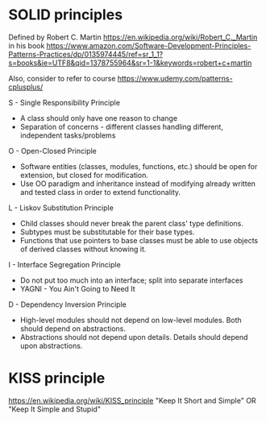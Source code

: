# SOLID principles

Defined by Robert C. Martin
https://en.wikipedia.org/wiki/Robert_C._Martin
in his book
https://www.amazon.com/Software-Development-Principles-Patterns-Practices/dp/0135974445/ref=sr_1_1?s=books&ie=UTF8&qid=1378755964&sr=1-1&keywords=robert+c+martin

Also, consider to refer to course https://www.udemy.com/patterns-cplusplus/

S - Single Responsibility Principle
- A class should only have one reason to change
- Separation of concerns - different classes handling different, independent tasks/problems

O - Open-Closed Principle
- Software entities (classes, modules, functions, etc.) should be open for extension, but closed for modification.
- Use OO paradigm and inheritance instead of modifying already written and tested class in order to extend functionality.

L - Liskov Substitution Principle
- Child classes should never break the parent class' type definitions.
- Subtypes must be substitutable for their base types.
- Functions that use pointers to base classes must be able to use objects of derived classes without knowing it.

I - Interface Segregation Principle
- Do not put too much into an interface; split into separate interfaces
- YAGNI - You Ain't Going to Need It

D - Dependency Inversion Principle
- High-level modules should not depend on low-level modules. Both should depend on abstractions.
- Abstractions should not depend upon details. Details should depend upon abstractions.

# KISS principle
https://en.wikipedia.org/wiki/KISS_principle
"Keep It Short and Simple" OR "Keep It Simple and Stupid"
